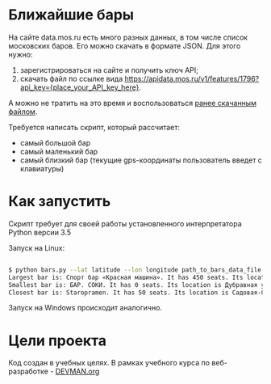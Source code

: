 # Ближайшие бары

На сайте data.mos.ru есть много разных данных, в том числе список московских баров. Его можно скачать в формате JSON. Для этого нужно:

1. зарегистрироваться на сайте и получить ключ API;
2. скачать файл по ссылке вида https://apidata.mos.ru/v1/features/1796?api_key={place_your_API_key_here}.

А можно не тратить на это время и воспользоваться [ранее скачанным файлом](https://devman.org/media/filer_public/95/74/957441dc-78df-4c99-83b2-e93dfd13c2fa/bars.json).

Требуется написать скрипт, который рассчитает:

- самый большой бар
- самый маленький бар
- самый близкий бар (текущие gps-координаты пользователь введет с клавиатуры)

# Как запустить

Скрипт требует для своей работы установленного интерпретатора Python версии 3.5

Запуск на Linux:

```bash

$ python bars.py --lat latitude --lon longitude path_to_bars_data_file # possibly requires call of python3 executive instead of just python
Largest bar is: Спорт бар «Красная машина». It has 450 seats. Its location is Автозаводская улица, дом 23, строение 1
Smallest bar is: БАР. СОКИ. It has 0 seats. Its location is Дубравная улица, дом 34/29
Closest bar is: Staropramen. It has 50 seats. Its location is Садовая-Спасская улица, дом 19, корпус 1
```

Запуск на Windows происходит аналогично.

# Цели проекта

Код создан в учебных целях. В рамках учебного курса по веб-разработке - [DEVMAN.org](https://devman.org)

